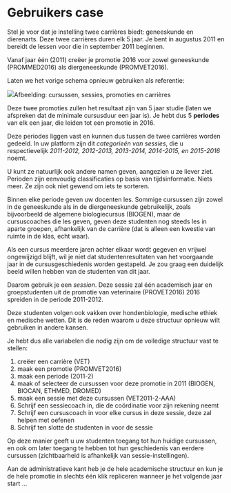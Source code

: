 # Gebruikers case

Stel je voor dat je instelling twee carrières biedt: geneeskunde en dierenarts. Deze twee carrières duren elk 5 jaar. Je bent in augustus 2011 en bereidt de lessen voor die in september 2011 beginnen.

Vanaf jaar één (2011) creëer je promotie 2016 voor zowel geneeskunde (PROMMED2016) als diergeneeskunde (PROMVET2016).

Laten we het vorige schema opnieuw gebruiken als referentie:

![](../../../.gitbook/assets/graficos92%20%281%29.png)Afbeelding: cursussen, sessies, promoties en carrières

Deze twee promoties zullen het resultaat zijn van 5 jaar studie (laten we afspreken dat de minimale cursusduur een jaar is). Je hebt dus 5 **periodes** van elk een jaar, die leiden tot een promotie in 2016.

Deze periodes liggen vast en kunnen dus tussen de twee carrières worden gedeeld. In uw platform zijn dit *categorieën van sessies*, die u respectievelijk *2011-2012, 2012-2013, 2013-2014, 2014-2015, en 2015-2016* noemt.

U kunt ze natuurlijk ook andere namen geven, aangezien u ze liever ziet. Perioden zijn eenvoudig classificaties op basis van tijdsinformatie. Niets meer. Ze zijn ook niet gewend om iets te sorteren.

Binnen elke periode geven uw docenten les. Sommige cursussen zijn zowel in de geneeskunde als in de diergeneeskunde gebruikelijk, zoals bijvoorbeeld de algemene biologiecursus (BIOGEN), maar de cursuscoaches die les geven, geven deze studenten nog steeds les in aparte groepen, afhankelijk van de carrière (dat is alleen een kwestie van ruimte in de klas, echt waar).

Als een cursus meerdere jaren achter elkaar wordt gegeven en vrijwel ongewijzigd blijft, wil je niet dat studentenresultaten van het voorgaande jaar in de cursusgeschiedenis worden gestapeld. Je zou graag een duidelijk beeld willen hebben van de studenten van dit jaar.

Daarom gebruik je een *session*. Deze sessie zal één academisch jaar en groepstudenten uit de promotie van veterinaire (PROVET2016) 2016 spreiden in de periode 2011-2012.

Deze studenten volgen ook vakken over hondenbiologie, medische ethiek en medische wetten. Dit is de reden waarom u deze structuur opnieuw wilt gebruiken in andere kansen.

Je hebt dus alle variabelen die nodig zijn om de volledige structuur vast te stellen:

1. creëer een carrière (VET)
2. maak een promotie (PROMVET2016)
3. maak een periode (2011-2)
4. maak of selecteer de cursussen voor deze promotie in 2011 (BIOGEN, BIOCAN, ETHMED, DROMED)
5. maak een sessie met deze cursussen (VET2011-2-AAA)
6. Schrijf een sessiecoach in, die de coördinatie voor zijn rekening neemt
7. Schrijf een cursuscoach in voor elke cursus in deze sessie, deze zal helpen met oefenen
8. Schrijf ten slotte de studenten in voor de sessie

Op deze manier geeft u uw studenten toegang tot hun huidige cursussen, en ook om later toegang te hebben tot hun geschiedenis van eerdere cursussen (zichtbaarheid is afhankelijk van sessie-instellingen).

Aan de administratieve kant heb je de hele academische structuur en kun je de hele promotie in slechts één klik repliceren wanneer je het volgende jaar start ...
